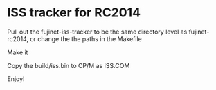 # ISS tracker for RC2014

Pull out the fujinet-iss-tracker to be the same directory level as fujinet-rc2014,
or change the the paths in the Makefile

Make it

Copy the build/iss.bin to CP/M as ISS.COM

Enjoy!

